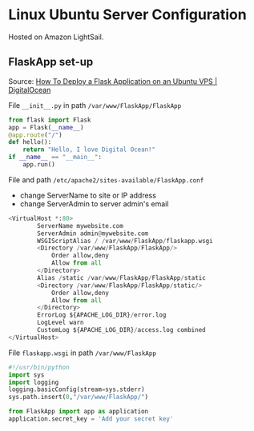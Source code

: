 # Linux Ubuntu Server Configuration

Hosted on Amazon LightSail.



## FlaskApp set-up

Source: [How To Deploy a Flask Application on an Ubuntu VPS | DigitalOcean](https://www.digitalocean.com/community/tutorials/how-to-deploy-a-flask-application-on-an-ubuntu-vps)

File `__init__.py` in path `/var/www/FlaskApp/FlaskApp`

``` python
from flask import Flask
app = Flask(__name__)
@app.route("/")
def hello():
    return "Hello, I love Digital Ocean!"
if __name__ == "__main__":
    app.run()
```

File and path `/etc/apache2/sites-available/FlaskApp.conf`

- change ServerName to site or IP address
- change ServerAdmin to server admin's email

``` python
<VirtualHost *:80>
        ServerName mywebsite.com
        ServerAdmin admin@mywebsite.com
        WSGIScriptAlias / /var/www/FlaskApp/flaskapp.wsgi
        <Directory /var/www/FlaskApp/FlaskApp/>
            Order allow,deny
            Allow from all
        </Directory>
        Alias /static /var/www/FlaskApp/FlaskApp/static
        <Directory /var/www/FlaskApp/FlaskApp/static/>
            Order allow,deny
            Allow from all
        </Directory>
        ErrorLog ${APACHE_LOG_DIR}/error.log
        LogLevel warn
        CustomLog ${APACHE_LOG_DIR}/access.log combined
</VirtualHost>
```

File `flaskapp.wsgi` in path `/var/www/FlaskApp`

``` python
#!/usr/bin/python
import sys
import logging
logging.basicConfig(stream=sys.stderr)
sys.path.insert(0,"/var/www/FlaskApp/")

from FlaskApp import app as application
application.secret_key = 'Add your secret key'
```
